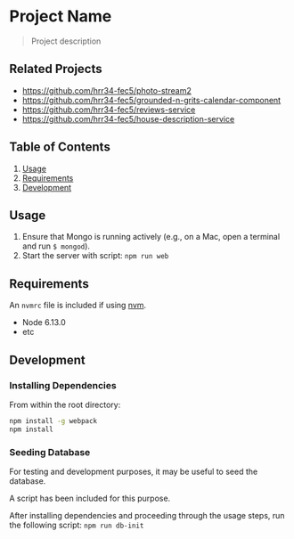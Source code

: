 # Project Name

> Project description

## Related Projects

  - https://github.com/hrr34-fec5/photo-stream2
  - https://github.com/hrr34-fec5/grounded-n-grits-calendar-component
  - https://github.com/hrr34-fec5/reviews-service
  - https://github.com/hrr34-fec5/house-description-service


## Table of Contents

1. [Usage](#Usage)
1. [Requirements](#requirements)
1. [Development](#development)

## Usage

1. Ensure that Mongo is running actively (e.g., on a Mac, open a terminal and run `$ mongod`).
2. Start the server with script: `npm run web`

## Requirements

An `nvmrc` file is included if using [nvm](https://github.com/creationix/nvm).

- Node 6.13.0
- etc

## Development

### Installing Dependencies

From within the root directory:

```sh
npm install -g webpack
npm install
```

### Seeding Database
For testing and development purposes, it may be useful to seed the database.

A script has been included for this purpose.

After installing dependencies and proceeding through the usage steps, run the following script: `npm run db-init`